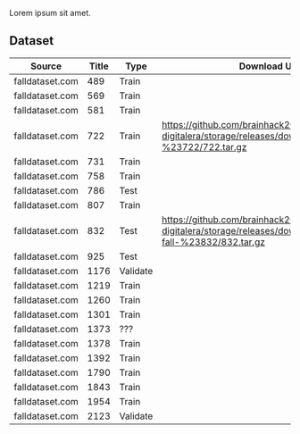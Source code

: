Lorem ipsum sit amet.


## Dataset

| Source | Title | Type | Download URL
|-|-|-|-
falldataset.com | 489  | Train    | 
falldataset.com | 569  | Train    | 
falldataset.com | 581  | Train    | 
falldataset.com | 722  | Train    | https://github.com/brainhack2022-digitalera/storage/releases/download/dataset-fall-%23722/722.tar.gz
falldataset.com | 731  | Train    | 
falldataset.com | 758  | Train    | 
falldataset.com | 786  | Test     | 
falldataset.com | 807  | Train    | 
falldataset.com | 832  | Test     | https://github.com/brainhack2022-digitalera/storage/releases/download/%23dataset-fall-%23832/832.tar.gz
falldataset.com | 925  | Test     | 
falldataset.com | 1176 | Validate | 
falldataset.com | 1219 | Train    | 
falldataset.com | 1260 | Train    | 
falldataset.com | 1301 | Train    | 
falldataset.com | 1373 | ???      | 
falldataset.com | 1378 | Train    | 
falldataset.com | 1392 | Train    | 
falldataset.com | 1790 | Train    | 
falldataset.com | 1843 | Train    | 
falldataset.com | 1954 | Train    | 
falldataset.com | 2123 | Validate | 
